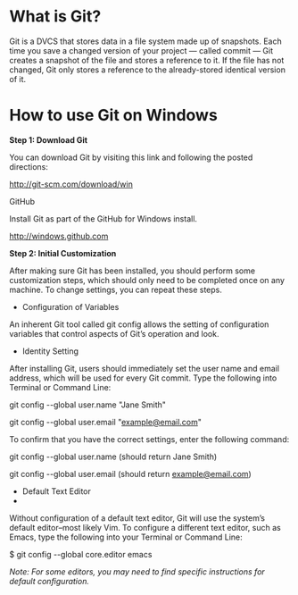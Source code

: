 # What is Git? 

Git is a DVCS that stores data in a file system made up of snapshots. 
Each time you save a changed version of your project — called commit — Git creates a snapshot of the file and stores a reference to it. 
If the file has not changed, Git only stores a reference to the already-stored identical version of it.

# How to use Git on Windows

**Step 1: Download Git**

You can download Git by visiting this link and following the posted directions:

http://git-scm.com/download/win

GitHub

Install Git as part of the GitHub for Windows install.

http://windows.github.com

**Step 2: Initial Customization**

After making sure Git has been installed, you should perform some customization steps, which should only need to be completed once on any machine. 
To change settings, you can repeat these steps.

- Configuration of Variables

An inherent Git tool called git config allows the setting of configuration variables that control aspects of Git’s operation and look.

- Identity Setting

After installing Git, users should immediately set the user name and email address, which will be used for every Git commit.
Type the following into Terminal or Command Line:

  git config --global user.name "Jane Smith"

  git config --global user.email "example@email.com"
  
To confirm that you have the correct settings, enter the following command:

  git config --global user.name (should return Jane Smith)

  git config --global user.email (should return example@email.com)
  
- Default Text Editor
- 
Without configuration of a default text editor, Git will use the system’s default editor–most likely Vim. To configure a different text editor, such as Emacs, type the following into your Terminal or Command Line:

  $ git config --global core.editor emacs

*Note: For some editors, you may need to find specific instructions for default configuration.*

